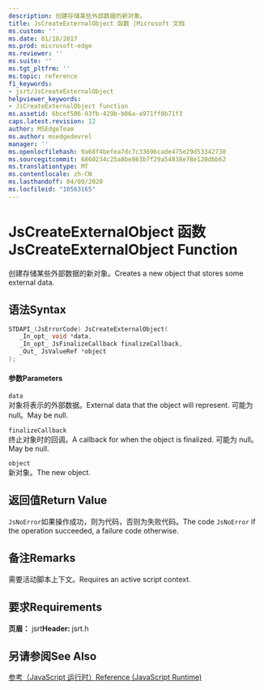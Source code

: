```yaml
---
description: 创建存储某些外部数据的新对象。
title: JsCreateExternalObject 函数 |Microsoft 文档
ms.custom: ''
ms.date: 01/18/2017
ms.prod: microsoft-edge
ms.reviewer: ''
ms.suite: ''
ms.tgt_pltfrm: ''
ms.topic: reference
f1_keywords:
- jsrt/JsCreateExternalObject
helpviewer_keywords:
- JsCreateExternalObject function
ms.assetid: 6bcef506-93fb-429b-b06a-a971ff0b71f3
caps.latest.revision: 12
author: MSEdgeTeam
ms.author: msedgedevrel
manager: ''
ms.openlocfilehash: 9a68f4befea7dc7c3369bcade475e29d53342730
ms.sourcegitcommit: 6860234c25a8be863b7f29a54838e78e120dbb62
ms.translationtype: MT
ms.contentlocale: zh-CN
ms.lasthandoff: 04/09/2020
ms.locfileid: "10563165"
---
```

# <span data-ttu-id="9d42b-103">JsCreateExternalObject 函数</span><span class="sxs-lookup"><span data-stu-id="9d42b-103">JsCreateExternalObject Function</span></span>
<span data-ttu-id="9d42b-104">创建存储某些外部数据的新对象。</span><span class="sxs-lookup"><span data-stu-id="9d42b-104">Creates a new object that stores some external data.</span></span>
  
## <span data-ttu-id="9d42b-105">语法</span><span class="sxs-lookup"><span data-stu-id="9d42b-105">Syntax</span></span>  
  
```cpp  
STDAPI_(JsErrorCode) JsCreateExternalObject(  
   _In_opt_ void *data,  
   _In_opt_ JsFinalizeCallback finalizeCallback,  
   _Out_ JsValueRef *object  
);  
```  
  
#### <span data-ttu-id="9d42b-106">参数</span><span class="sxs-lookup"><span data-stu-id="9d42b-106">Parameters</span></span>  
 `data`  
 <span data-ttu-id="9d42b-107">对象将表示的外部数据。</span><span class="sxs-lookup"><span data-stu-id="9d42b-107">External data that the object will represent.</span></span> <span data-ttu-id="9d42b-108">可能为 null。</span><span class="sxs-lookup"><span data-stu-id="9d42b-108">May be null.</span></span>  
  
 `finalizeCallback`  
 <span data-ttu-id="9d42b-109">终止对象时的回调。</span><span class="sxs-lookup"><span data-stu-id="9d42b-109">A callback for when the object is finalized.</span></span> <span data-ttu-id="9d42b-110">可能为 null。</span><span class="sxs-lookup"><span data-stu-id="9d42b-110">May be null.</span></span>  
  
 `object`  
 <span data-ttu-id="9d42b-111">新对象。</span><span class="sxs-lookup"><span data-stu-id="9d42b-111">The new object.</span></span>  
  
## <span data-ttu-id="9d42b-112">返回值</span><span class="sxs-lookup"><span data-stu-id="9d42b-112">Return Value</span></span>  
 <span data-ttu-id="9d42b-113">`JsNoError`如果操作成功，则为代码，否则为失败代码。</span><span class="sxs-lookup"><span data-stu-id="9d42b-113">The code `JsNoError` if the operation succeeded, a failure code otherwise.</span></span>  
  
## <span data-ttu-id="9d42b-114">备注</span><span class="sxs-lookup"><span data-stu-id="9d42b-114">Remarks</span></span>  
 <span data-ttu-id="9d42b-115">需要活动脚本上下文。</span><span class="sxs-lookup"><span data-stu-id="9d42b-115">Requires an active script context.</span></span>  
  
## <span data-ttu-id="9d42b-116">要求</span><span class="sxs-lookup"><span data-stu-id="9d42b-116">Requirements</span></span>  
 <span data-ttu-id="9d42b-117">**页眉：** jsrt</span><span class="sxs-lookup"><span data-stu-id="9d42b-117">**Header:** jsrt.h</span></span>  
  
## <span data-ttu-id="9d42b-118">另请参阅</span><span class="sxs-lookup"><span data-stu-id="9d42b-118">See Also</span></span>  
 [<span data-ttu-id="9d42b-119">参考（JavaScript 运行时）</span><span class="sxs-lookup"><span data-stu-id="9d42b-119">Reference (JavaScript Runtime)</span></span>](../chakra-hosting/reference-javascript-runtime.md)